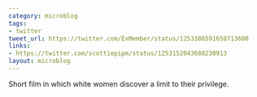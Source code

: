 ```yaml
---
category: microblog
tags:
- twitter
tweet_url: https://twitter.com/ExMember/status/1253386591650713600
links:
- https://twitter.com/scottiepipm/status/1253152043688230913
layout: microblog
---
```

Short film in which white women discover a limit to their privilege.
